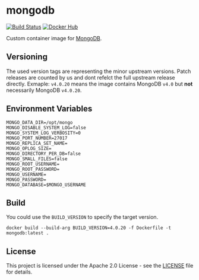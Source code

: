 # mongodb

[![Build Status](https://drone.owncloud.com/api/badges/owncloud-ops/mongodb/status.svg)](https://drone.owncloud.com/owncloud-ops/mongodb/)
[![Docker Hub](https://img.shields.io/badge/docker-latest-blue.svg?logo=docker&logoColor=white)](https://hub.docker.com/r/owncloudops/mongodb)

Custom container image for [MongoDB](https://www.mongodb.com/).

## Versioning

The used version tags are representing the minor upstream versions. Patch releases are counted by us and dont refelct the full upstream release directly. Exmaple: `v4.0.20` means the image contains MongoDB `v4.0` but **not** necessarily MongoDB `v4.0.20`.

## Environment Variables

```Shell
MONGO_DATA_DIR=/opt/mongo
MONGO_DISABLE_SYSTEM_LOG=false
MONGO_SYSTEM_LOG_VERBOSITY=0
MONGO_PORT_NUMBER=27017
MONGO_REPLICA_SET_NAME=
MONGO_OPLOG_SIZE=
MONGO_DIRECTORY_PER_DB=false
MONGO_SMALL_FILES=false
MONGO_ROOT_USERNAME=
MONGO_ROOT_PASSWORD=
MONGO_USERNAME=
MONGO_PASSWORD=
MONGO_DATABASE=$MONGO_USERNAME
```

## Build

You could use the `BUILD_VERSION` to specify the target version.

```Shell
docker build --build-arg BUILD_VERSION=4.0.20 -f Dockerfile -t mongodb:latest .
```

## License

This project is licensed under the Apache 2.0 License - see the [LICENSE](https://github.com/owncloud-ops/mongodb/blob/master/LICENSE) file for details.
